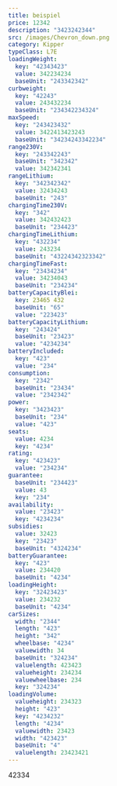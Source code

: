 ```yaml
---
title: beispiel
price: 12342
description: "3423242344"
src: /images/Chevron_down.png
category: Kipper
typeClass: L7E
loadingWeight:
  key: "42343423"
  value: 342234234
  baseUnit: "243342342"
curbweight:
  key: "42243"
  value: 243432234
  baseUnit: "234342234324"
maxSpeed:
  key: "243423432"
  value: 3422413423243
  baseUnit: "34234243342234"
range230V:
  key: "243342243"
  baseUnit: "342342"
  value: 342342341
rangeLithium:
  key: "342342342"
  value: 32434243
  baseUnit: "243"
chargingTime230V:
  key: "342"
  value: 342432423
  baseUnit: "234423"
chargingTimeLithium:
  key: "432234"
  value: 243234
  baseUnit: "43224342323342"
chargingTimeFast:
  key: "23434234"
  value: 34234043
  baseUnit: "234234"
batteryCapacityBlei:
  key: 23465 432
  baseUnit: "65"
  value: "223423"
batteryCapacityLithium:
  key: "243424"
  baseUnit: "23423"
  value: "4234234"
batteryIncluded:
  key: "423"
  value: "234"
consumption:
  key: "2342"
  baseUnit: "23434"
  value: "2342342"
power:
  key: "3423423"
  baseUnit: "234"
  value: "423"
seats:
  value: 4234
  key: "4234"
rating:
  key: "423423"
  value: "234234"
guarantee:
  baseUnit: "234423"
  value: 43
  key: "234"
availability:
  value: "23423"
  key: "4234234"
subsidies:
  value: 32423
  key: "23423"
  baseUnit: "4324234"
batteryGuarantee:
  key: "423"
  value: 234420
  baseUnit: "4234"
loadingHeight:
  key: "32423423"
  value: 234232
  baseUnit: "4234"
carSizes:
  width: "2344"
  length: "423"
  height: "342"
  wheelbase: "4234"
  valuewidth: 34
  baseUnit: "324234"
  valuelength: 423423
  valueheight: 234234
  valuewheelbase: 234
  key: "324234"
loadingVolume:
  valueheight: 234323
  height: "423"
  key: "4234232"
  length: "4234"
  valuewidth: 23423
  width: "423423"
  baseUnit: "4"
  valuelength: 23423421
---
```

42334